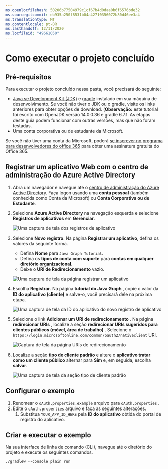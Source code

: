 ```yaml
---
ms.openlocfilehash: 50206b77504979c1cf67b4d0daa0b6f6576bde32
ms.sourcegitcommit: eb935a250f8531b04a42710356072b80d46ee3a4
ms.translationtype: MT
ms.contentlocale: pt-BR
ms.lasthandoff: 12/11/2020
ms.locfileid: "49661050"
---
```

# <a name="how-to-run-the-completed-project"></a>Como executar o projeto concluído

## <a name="prerequisites"></a>Pré-requisitos

Para executar o projeto concluído nessa pasta, você precisará do seguinte:

- [Java se Development Kit (JDK)](https://java.com/en/download/faq/develop.xml) e [gradle](https://gradle.org/) instalado em sua máquina de desenvolvimento. Se você não tiver o JDK ou o gradle, visite os links anteriores para obter opções de download. (**Observação:** este tutorial foi escrito com OpenJDK versão 14.0.0.36 e gradle 6.7.1. As etapas deste guia podem funcionar com outras versões, mas que não foram testadas.
- Uma conta corporativa ou de estudante da Microsoft.

Se você não tiver uma conta da Microsoft, poderá [se inscrever no programa para desenvolvedores do office 365](https://developer.microsoft.com/office/dev-program) para obter uma assinatura gratuita do Office 365.

## <a name="register-a-web-application-with-the-azure-active-directory-admin-center"></a>Registrar um aplicativo Web com o centro de administração do Azure Active Directory

1. Abra um navegador e navegue até o [centro de administração do Azure Active Directory](https://aad.portal.azure.com). Faça logon usando uma **conta pessoal** (também conhecida como Conta da Microsoft) ou **Conta Corporativa ou de Estudante**.

1. Selecione **Azure Active Directory** na navegação esquerda e selecione **Registros de aplicativos** em **Gerenciar**.

    ![Uma captura de tela dos registros de aplicativo ](/tutorial/images/aad-portal-app-registrations.png)

1. Selecione **Novo registro**. Na página **Registrar um aplicativo**, defina os valores da seguinte forma.

    - Defina **Nome** para `Java Graph Tutorial`.
    - Defina os **tipos de conta com suporte** para **contas em qualquer diretório organizacional**.
    - Deixe o **URI de Redirecionamento** vazio.

    ![Uma captura de tela da página registrar um aplicativo](/tutorial/images/aad-register-an-app.png)

1. Escolha **Registrar**. Na página **tutorial do Java Graph** , copie o valor da **ID do aplicativo (cliente)** e salve-o, você precisará dele na próxima etapa.

    ![Uma captura de tela da ID do aplicativo do novo registro de aplicativo](/tutorial/images/aad-application-id.png)

1. Selecione o link **Adicionar um URI de redirecionamento** . Na página **redirecionar URIs** , localize a seção **redirecionar URIs sugeridos para clientes públicos (móvel, área de trabalho)** . Selecione o `https://login.microsoftonline.com/common/oauth2/nativeclient` URI.

    ![Captura de tela da página URIs de redirecionamento](/tutorial/images/aad-redirect-uris.png)

1. Localize a seção **tipo de cliente padrão** e altere o **aplicativo tratar como um cliente público** alternar para **Sim** e, em seguida, escolha **salvar**.

    ![Uma captura de tela da seção tipo de cliente padrão](/tutorial/images/aad-default-client-type.png)

## <a name="configure-the-sample"></a>Configurar o exemplo

1. Renomear o `oAuth.properties.example` arquivo para `oAuth.properties` .
1. Edite o `oAuth.properties` arquivo e faça as seguintes alterações.
    1. Substitua `YOUR_APP_ID_HERE` pela **ID do aplicativo** obtida do portal de registro do aplicativo.

## <a name="build-and-run-the-sample"></a>Criar e executar o exemplo

Na sua interface de linha de comando (CLI), navegue até o diretório do projeto e execute os seguintes comandos.

```Shell
./gradlew --console plain run
```
